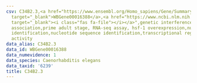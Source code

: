 ```yaml
---
csv: C34B2.3,<a href="https://www.ensembl.org/Homo_sapiens/Gene/Summary?db=core;g=WBGene00016388"
  target="_blank">WBGene00016388</a>,<a href="https://www.ncbi.nlm.nih.gov/pubmed/30894454"
  target="_blank"><i class="fas fa-file"></i></a>",genetic interference,functional
  association,prime adult stage, RNA-seq assay, hsf-1 overexpression,nucleotide sequence
  identification,nucleotide sequence identification,transcriptional regulation,up-regulates
  activity
data_alias: C34B2.3
data_id: WBGene00016388
data_numevidence: 1
data_species: Caenorhabditis elegans
data_taxid: '6239'
title: C34B2.3
---
```

